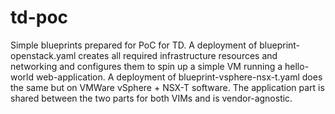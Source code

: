 # td-poc

Simple blueprints prepared for PoC for TD. 
A deployment of blueprint-openstack.yaml creates all required infrastructure resources and networking and configures them to spin up a simple VM running a hello-world web-application. 
A deployment of blueprint-vsphere-nsx-t.yaml does the same but on VMWare vSphere + NSX-T software.
The application part is shared between the two parts for both VIMs and is vendor-agnostic.
